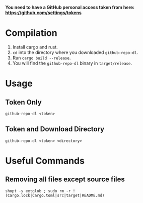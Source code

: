 **You need to have a GitHub personal access token from here: https://github.com/settings/tokens**

# Compilation

1. Install cargo and rust.
2. `cd` into the directory where you downloaded `github-repo-dl`.
3. Run `cargo build --release`.
4. You will find the `github-repo-dl` binary in `target/release`.

# Usage

## Token Only

    github-repo-dl <token>

## Token and Download Directory

    github-repo-dl <token> <directory>

# Useful Commands

## Removing all files except source files

    shopt -s extglob ; sudo rm -r !(Cargo.lock|Cargo.toml|src|target|README.md)
